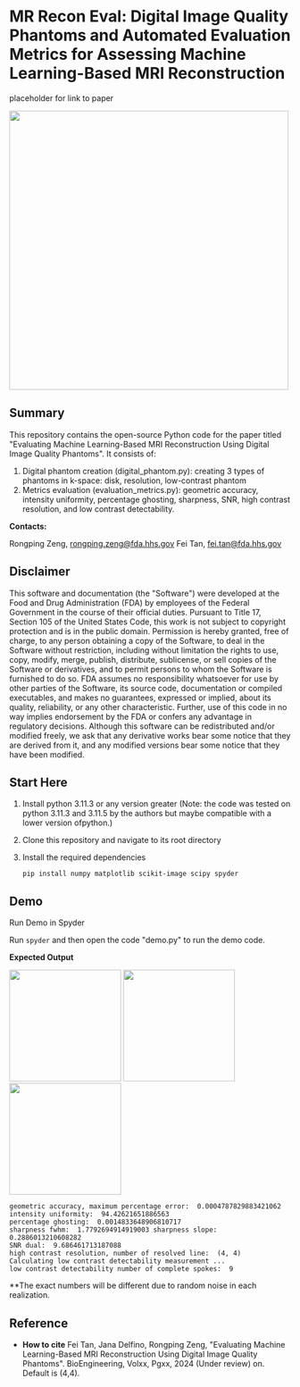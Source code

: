 # MR Recon Eval: Digital Image Quality Phantoms and Automated Evaluation Metrics for Assessing Machine Learning-Based MRI Reconstruction

placeholder for link to paper

<img src="https://github.com/fei-tan-fda/mr-recon-eval/assets/162378584/04af8d97-4be4-419b-9c00-c7845bd5bead" width="500">

## Summary
This repository contains the open-source Python code for the paper titled "Evaluating Machine Learning-Based MRI Reconstruction Using Digital Image Quality Phantoms". It consists of:

1. Digital phantom creation (digital_phantom.py): creating 3 types of phantoms in k-space: disk, resolution, low-contrast phantom
2. Metrics evaluation (evaluation_metrics.py): geometric accuracy, intensity uniformity, percentage ghosting, sharpness, SNR, high contrast resolution, and low contrast detectability.

**Contacts:**

Rongping Zeng, rongping.zeng@fda.hhs.gov
Fei Tan, fei.tan@fda.hhs.gov  

Disclaimer
----------

This software and documentation (the "Software") were developed at the Food and Drug Administration (FDA) by employees of the Federal Government in the course of their official duties. Pursuant to Title 17, Section 105 of the United States Code, this work is not subject to copyright protection and is in the public domain. Permission is hereby granted, free of charge, to any person obtaining a copy of the Software, to deal in the Software without restriction, including without limitation the rights to use, copy, modify, merge, publish, distribute, sublicense, or sell copies of the Software or derivatives, and to permit persons to whom the Software is furnished to do so. FDA assumes no responsibility whatsoever for use by other parties of the Software, its source code, documentation or compiled executables, and makes no guarantees, expressed or implied, about its quality, reliability, or any other characteristic. Further, use of this code in no way implies endorsement by the FDA or confers any advantage in regulatory decisions. Although this software can be redistributed and/or modified freely, we ask that any derivative works bear some notice that they are derived from it, and any modified versions bear some notice that they have been modified.

## Start Here

1. Install python 3.11.3 or any version greater (Note: the code was tested on python 3.11.3 and 3.11.5 by the authors but maybe compatible with a lower version ofpython.)

2. Clone this repository and navigate to its root directory

3. Install the required dependencies 

   ```pip install numpy matplotlib scikit-image scipy spyder```


<!-- 
**if using virtual enviroment**
Create a virtual environtment named eval (or any name of your choosing) 

```python -m venv <chosen_env_name>```

Activate the environment (Ensure you replace <chosen_env_name> with your chosen venv name)

Windows: ```<chosen_env_name>\Scripts\activate```
Unix\Linux: ```source <chosen_env_name>/bin/activate```

Install the required dependencies 

```pip install numpy matplotlib scikit-image scipy spyder```

To deactivate

```deactivate```

**If using Anaconda**

Create conda environment

```conda create -n eval python=3.11.5```

Activate conda environment

```conda activate eval```

Install dependencies

```conda install numpy matplotlib scikit-image scipy spyder``` -->


## Demo
Run Demo in Spyder

Run ```spyder``` and then open the code "demo.py" to run the demo code.

**Expected Output**

<img src="https://github.com/DIDSR/mr-recon-eval-core/assets/162378584/385842cf-2eca-46ea-ab8e-a1b7eebf3bbc" width="200">
<img src="https://github.com/DIDSR/mr-recon-eval-core/assets/162378584/82f16b3e-b37e-45fa-abd6-c01b010c04a4" width="200">
<img src="https://github.com/DIDSR/mr-recon-eval-core/assets/162378584/58300a3b-b9f5-4450-9fc6-e9755edd3490" width="200">

```
geometric accuracy, maximum percentage error:  0.0004787829883421062
intensity uniformity:  94.42621651886563
percentage ghosting:  0.0014833648906810717
sharpness fwhm:  1.7792694914919003 sharpness slope:  0.2886013210608282
SNR dual:  9.686461713187088
high contrast resolution, number of resolved line:  (4, 4)
Calculating low contrast detectability measurement ...
low contrast detectability number of complete spokes:  9
```

**The exact numbers will be different due to random noise in each realization.

## Reference

- **How to cite** 
   Fei Tan, Jana Delfino, Rongping Zeng, "Evaluating Machine Learning-Based MRI Reconstruction Using Digital Image Quality Phantoms". BioEngineering, Volxx, Pgxx, 2024 (Under review)
on. Default is (4,4).


